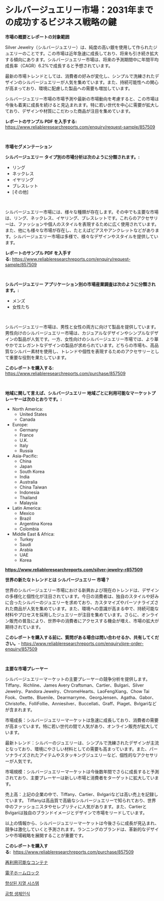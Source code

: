 <p><h1>シルバージュエリー市場：2031年までの成功するビジネス戦略の鍵</h1></p><p><strong>市場の概要とレポートの対象範囲</strong></p>
<p><p>Silver Jewelry（シルバージュエリー）は、純度の高い銀を使用して作られたジュエリーのことです。この市場は近年急速に成長しており、将来も引き続き拡大する傾向にあります。シルバージュエリー市場は、将来の予測期間中に年間平均成長率（CAGR）6.2%で成長すると予想されています。</p><p>最新の市場トレンドとしては、消費者の好みが変化し、シンプルで洗練されたデザインのシルバージュエリーが人気を集めています。また、持続可能性への関心が高まっており、環境に配慮した製品への需要も増加しています。</p><p>シルバージュエリー市場の市場予測や最新の市場動向を考慮すると、この市場は今後も着実に成長を続けると見込まれます。特に若い世代を中心に需要が拡大しており、デザインや材質にこだわった商品が注目を集めています。</p></p>
<p><strong>レポートのサンプル PDF を入手する:</strong> <a href="https://www.reliableresearchreports.com/enquiry/request-sample/857509">https://www.reliableresearchreports.com/enquiry/request-sample/857509</a></p>
<p>&nbsp;</p>
<p><strong>市場セグメンテーション</strong></p>
<p><strong>シルバージュエリー タイプ別の市場分析は次のように分類されます。:</strong></p>
<p><ul><li>リング</li><li>ネックレス</li><li>イヤリング</li><li>ブレスレット</li><li>[その他]</li></ul></p>
<p>&nbsp;</p>
<p><p>シルバージュエリー市場には、様々な種類が存在します。その中でも主要な市場は、リング、ネックレス、イヤリング、ブレスレットです。これらのアクセサリーは、ファッションや個人のスタイルを表現するために広く使用されています。また、他にも様々な市場が存在し、たとえばピアスやアンクレットなどがあります。シルバージュエリー市場は多様で、様々なデザインやスタイルを提供しています。</p></p>
<p><strong>レポートのサンプル PDF を入手する:</strong>&nbsp;<a href="https://www.reliableresearchreports.com/enquiry/request-sample/857509">https://www.reliableresearchreports.com/enquiry/request-sample/857509</a></p>
<p>&nbsp;</p>
<p><strong> シルバージュエリー アプリケーション別の市場産業調査は次のように分類されます。:</strong></p>
<p><ul><li>メンズ</li><li>女性たち</li></ul></p>
<p>&nbsp;</p>
<p><p>シルバージュエリー市場は、男性と女性の両方に向けて製品を提供しています。男性向けのシルバージュエリー市場は、カジュアルなデザインやシンプルなデザインの製品が人気です。一方、女性向けのシルバージュエリー市場では、より華やかでエレガントなデザインの製品が求められています。どちらの市場も、高品質なシルバー素材を使用し、トレンドや個性を表現するためのアクセサリーとして重要な役割を果たしています。</p></p>
<p><strong>このレポートを購入する:</strong>&nbsp; <a href="https://www.reliableresearchreports.com/purchase/857509">https://www.reliableresearchreports.com/purchase/857509</a></p>
<p>&nbsp;</p>
<p><strong>地域に関して言えば、シルバージュエリー 地域ごとに利用可能なマーケットプレーヤーは次のとおりです。:</strong></p>
<p><ul>
    <li>
        North America:
        <ul>
            <li>United States</li>
            <li>Canada</li>
        </ul>
    </li>
    <li>
        Europe:
        <ul>
            <li>Germany</li>
            <li>France</li>
            <li>U.K.</li>
            <li>Italy</li>
            <li>Russia</li>
        </ul>
    </li>
    <li>
        Asia-Pacific:
        <ul>
            <li>China</li>
            <li>Japan</li>
            <li>South Korea</li>
            <li>India</li>
            <li>Australia</li>
            <li>China Taiwan</li>
            <li>Indonesia</li>
            <li>Thailand</li>
            <li>Malaysia</li>
        </ul>
    </li>
    <li>
        Latin America:
        <ul>
            <li>Mexico</li>
            <li>Brazil</li>
            <li>Argentina Korea</li>
            <li>Colombia</li>
        </ul>
    </li>
    <li>
        Middle East & Africa:
        <ul>
            <li>Turkey</li>
            <li>Saudi</li>
            <li>Arabia</li>
            <li>UAE</li>
            <li>Korea</li>
        </ul>
    </li>
    </ul></p>
<p><strong><a href="https://www.reliableresearchreports.com/silver-jewelry-r857509">https://www.reliableresearchreports.com/silver-jewelry-r857509</a></strong>&nbsp;</p>
<p><strong>世界の新たなトレンドとは シルバージュエリー 市場？</strong></p>
<p><p>世界のシルバージュエリー市場における新興および現在のトレンドは、デザインの多様化と個性化が注目されています。今日の消費者は、独自のスタイルや好みに合ったシルバーのジュエリーを求めており、カスタマイズやパーソナライズされた商品が人気を集めています。また、環境への意識が高まる中で、持続可能な材料やプロセスを採用したジュエリーが注目を集めています。さらに、オンライン販売の普及により、世界中の消費者にアクセスする機会が増え、市場の拡大が期待されています。</p></p>
<p><strong>このレポートを購入する前に、質問がある場合は問い合わせるか、共有してください。</strong>- <a href="https://www.reliableresearchreports.com/enquiry/pre-order-enquiry/857509">https://www.reliableresearchreports.com/enquiry/pre-order-enquiry/857509</a></p>
<p>&nbsp;</p>
<p><strong>主要な市場プレーヤー</strong></p>
<p><p>シルバージュエリーマーケットの主要プレーヤーの競争分析を提供します。 Tiffany、Richline、James Avery Craftsman、Cartier、Bulgari、Silver Jewelry、Pandora Jewelry、ChromeHearts、LaoFengXiang、Chow Tai Fook、Oxette、Bluenile、Dearmarryme、GeorgJensen、Agatha、Gabor、Christofle、FolliFollie、Anniesilver、Buccellati、Graff、Piaget、Bvlgariなどが含まれます。</p><p>市場成長：シルバージュエリーマーケットは急速に成長しており、消費者の需要が高まっています。特に若い世代の間で人気があり、オンライン販売が拡大しています。</p><p>最新トレンド：シルバーのジュエリーは、シンプルで洗練されたデザインが主流となっており、環境にやさしい材料としての需要も高まっています。また、パーソナライズされたアイテムやスタッキングジュエリーなど、個性的なアクセサリーが人気です。</p><p>市場規模：シルバージュエリーマーケットは今後数年間でさらに成長すると予測されており、主要プレーヤーは新しい市場と消費者をターゲットに拡大しています。</p><p>売上高：上記の企業の中で、Tiffany、Cartier、Bvlgariなどは高い売上を記録しています。 Tiffanyは高品質で高級なシルバージュエリーで知られており、世界中のファッショニスタやセレブリティに人気があります。また、CartierとBvlgariは独自のブランドイメージとデザインで市場をリードしています。</p><p>以上の情報から、シルバージュエリーマーケットは今後さらに成長が見込まれ、競争は激化していくと予測されます。ランニングのブランドは、革新的なデザインや市場戦略を展開することが重要です。</p></p>
<p><strong>このレポートを購入する:</strong>&nbsp;&nbsp;<a href="https://www.reliableresearchreports.com/purchase/857509">https://www.reliableresearchreports.com/purchase/857509</a></p>
<p><p><a href="https://medium.com/@r.aspinall_32685/%E5%86%8D%E5%88%A9%E7%94%A8%E5%8F%AF%E8%83%BD%E3%81%AA%E5%AE%B9%E5%99%A8%E5%B8%82%E5%A0%B4%E8%A6%8F%E6%A8%A1-%E5%B8%82%E5%A0%B4%E5%B1%95%E6%9C%9B%E3%81%A8%E5%B8%82%E5%A0%B4%E4%BA%88%E6%B8%AC-2024%E5%B9%B4%E3%81%8B%E3%82%892031%E5%B9%B4%E3%81%BE%E3%81%A7-2e04dd2154fb">再利用可能なコンテナ</a></p><p><a href="https://medium.com/@lewis15david/%E9%9B%BB%E5%AD%90%E3%83%9B%E3%83%BC%E3%83%A0%E3%83%AD%E3%83%83%E3%82%AF%E5%B8%82%E5%A0%B4-%E5%B8%82%E5%A0%B4cagr-%E5%B8%82%E5%A0%B4%E5%8B%95%E5%90%91-%E6%88%90%E9%95%B7%E6%88%A6%E7%95%A5%E3%81%AB%E9%96%A2%E3%81%99%E3%82%8B%E6%B4%9E%E5%AF%9F-f089e4987703">電子ホームロック</a></p><p><a href="https://medium.com/@davionolson1/%ED%96%A5%EC%83%81%EB%90%9C-%EC%A7%80%EC%97%B4-%EC%8B%9C%EC%8A%A4%ED%85%9C-%EC%8B%9C%EC%9E%A5-%EB%B6%84%EC%84%9D-%EA%B8%80%EB%A1%9C%EB%B2%8C-%EC%82%B0%EC%97%85-%EC%A0%84%EB%A7%9D-%EB%B0%8F-%EC%98%88%EC%B8%A1-2024%EB%85%84%EB%B6%80%ED%84%B0-2031%EB%85%84%EA%B9%8C%EC%A7%80-311cd0fd07ed">향상된 지열 시스템</a></p><p><a href="https://medium.com/@pyscho67867/%EA%B3%B5%ED%95%AD-%EC%83%9D%EC%B2%B4%EC%9D%B8%EC%8B%9D-%EC%8B%9C%EC%9E%A5-%EB%B3%B4%EA%B3%A0%EC%84%9C%EB%8A%94-%EC%9D%B4-%EC%8B%9C%EC%9E%A5%EC%9D%98-%EC%B5%9C%EC%8B%A0-%ED%8A%B8%EB%A0%8C%EB%93%9C%EC%99%80-%EC%84%B1%EC%9E%A5-%EA%B8%B0%ED%9A%8C%EB%A5%BC-%EA%B3%B5%EA%B0%9C%ED%95%98%EA%B3%A0-%EC%9E%88%EC%8A%B5%EB%8B%88%EB%8B%A4-8e26dffec5bd">공항 생체인식</a></p></p>